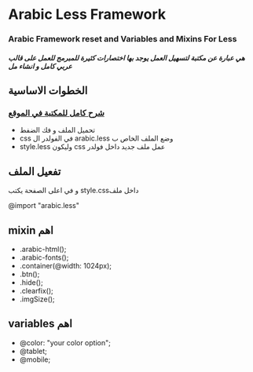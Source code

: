 Arabic Less Framework
==========

<h3>Arabic Framework
reset and Variables and Mixins For Less</h3>


<h5>هي عبارة عن مكتبة لتسهيل العمل يوجد بها اختصارات كثيرة للمبرمج للعمل على قالب عربي كامل و انشاء مل</h5>

<h2>الخطوات الاساسية</h2>

<h3><a href="http://arabic-html.com" target="_blank">شرح كامل للمكتبة في الموقع<a></h3>

<ul>
  <li>تحميل الملف و فك الضفط</li>
  <li>css في الفولدر ال arabic.less وضع الملف الخاص ب </li>
  <li>style.less وليكون css عمل ملف جديد داخل فولدر</li>
</ul>

<h2>تفعيل الملف</h2>
<p>و في اعلى الصفحة يكتب style.cssداخل ملف</p>
<p>@import "arabic.less"</p>

<h2>mixin اهم</h2>

  <ul>
    <li>.arabic-html();</li>
    <li>.arabic-fonts();</li>
    <li>.container(@width: 1024px);
    <li>.btn();</li>
    <li>.hide();</li>
    <li>.clearfix();</li>
    <li>.imgSize();</li>
  </ul>

<h2>variables اهم</h2>
  <ul>
    <li>@color: "your color option";</li>
    <li>@tablet;</li>
    <li>@mobile;</li>
  </ul>
